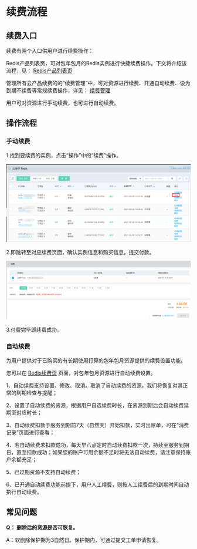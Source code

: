 # 续费流程


## 续费入口
续费有两个入口供用户进行续费操作：

Redis产品列表页，可对包年包月的Redis实例进行快捷续费操作。下文将介绍该流程，见： [Redis产品列表页]( https://redis-console.jdcloud.com/redis)  

管理所有云产品续费的的“续费管理”中，可对资源进行续费、开通自动续费、设为到期不续费等常规续费操作，详见： [续费管理](https://renewal-console.jdcloud.com/renew/redis)   

用户可对资源进行手动续费，也可进行自动续费。

## 操作流程

###  手动续费

1.找到要续费的实例，点击“操作”中的“续费”操作。

![](../../../../image/Redis/Renewal-Process-1.png)


2.即跳转至对应续费页面，确认实例信息和购买信息，提交付款。

![](../../../../image/Redis/Renewal-Process-2.png)

3.付费完毕即续费成功。


###  自动续费

为用户提供对于已购买的有长期使用打算的包年包月资源提供的续费设置功能。

您可以在 [Redis续费页](https://renewal-console.jdcloud.com/renew/redis)  页面，对包年包月资源进行自动续费设置。

1、自动续费支持设置、修改、取消。取消了自动续费的资源，我们将恢复对其正常的到期检查与提醒；

2、设置了自动续费的资源，根据用户自选续费时长，在资源到期后会自动续费延期至对应时长；

3、自动续费扣款于服务到期前7天（自然天）开始扣款，实时出账单，可在“消费记录”页面进行查看；

4、若自动续费未扣款成功，每天早八点定时自动续费扣款一次，持续至服务到期日，直至扣款成功；如果您的账户可用余额不足时将无法自动续费，请注意保持账户余额充足；

5、已过期资源不支持自动续费；

6、已开通自动续费功能前提下，用户人工续费，则按人工续费后的到期时间自动执行自动续费。





## 常见问题

**Q： 删除后的资源是否可恢复。**

A：软删除保护期为3自然日。保护期内，可通过提交工单申请恢复。





